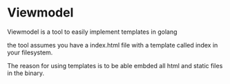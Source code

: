 # Viewmodel

Viewmodel is a tool to easily implement templates in golang

the tool assumes you have a index.html file with a template called index in your filesystem.

The reason for using templates is to be able embded all html and static files in the binary.
